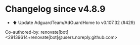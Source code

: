 # Changelog since v4.8.9
- ⬆️ Update AdguardTeam/AdGuardHome to v0.107.32 (#429)

Co-authored-by: renovate[bot] <29139614+renovate[bot]@users.noreply.github.com> 
